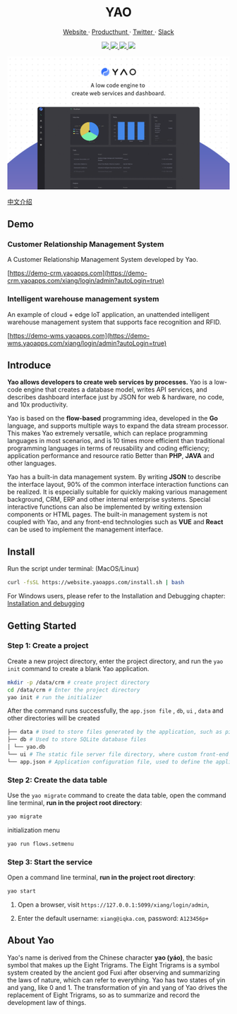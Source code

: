 <p align="center">
    <h1 align="center">YAO</h1>
</p>

<p align="center">
  <a aria-label="website" href="https://yaoapps.com" target="_blank">
    Website
  </a>
  ·
  <a aria-label="producthunt" href="https://www.producthunt.com/posts/yao-app-engine" target="_blank">
    Producthunt
  </a>
  ·
  <a aria-label="twitter" href="https://twitter.com/YaoApp" target="_blank">
    Twitter
  </a>
  ·
  <a aria-label="slack" href="https://join.slack.com/t/yaoapps/shared_invite/zt-13dm0cwvo-R9Q8xFGbrLZUffeygm9tXQ" target="_blank">
    Slack
  </a>
</p>

<p align="center">
  <a aria-label="UnitTest" href="https://github.com/YaoApp/yao/actions/workflows/unit-test.yml" target="_blank">
    <img src="https://github.com/YaoApp/yao/actions/workflows/unit-test.yml/badge.svg">
  </a>
  <a aria-label="codecov" href="https://codecov.io/gh/YaoApp/yao" target="_blank">
    <img src="https://codecov.io/gh/YaoApp/yao/branch/main/graph/badge.svg?token=294Y05U71J">
  </a>
  <a aria-label="Go Report Card" href="https://goreportcard.com/report/github.com/yaoapp/yao" target="_blank">
    <img src="https://goreportcard.com/badge/github.com/yaoapp/yao">
  </a>
  <a aria-label="Go Reference" href="https://pkg.go.dev/github.com/yaoapp/yao" target="_blank">
    <img src="https://pkg.go.dev/badge/github.com/yaoapp/yao.svg">
  </a>
</p>

![intro](docs/1.intro.png)

[中文介绍](README.zh-CN.md)

## Demo

### Customer Relationship Management System

A Customer Relationship Management System developed by Yao.

[https://demo-crm.yaoapps.com](https://demo-crm.yaoapps.com/xiang/login/admin?autoLogin=true)

### Intelligent warehouse management system

An example of cloud + edge IoT application, an unattended intelligent warehouse management system that supports face recognition and RFID.

[https://demo-wms.yaoapps.com](https://demo-wms.yaoapps.com/xiang/login/admin?autoLogin=true)

## Introduce

**Yao allows developers to create web services by processes.** Yao is a low-code engine that creates a database model, writes API services, and describes dashboard interface just by JSON for web & hardware, no code, and 10x productivity.

Yao is based on the **flow-based** programming idea, developed in the **Go** language, and supports multiple ways to expand the data stream processor. This makes Yao extremely versatile, which can replace programming languages ​​in most scenarios, and is 10 times more efficient than traditional programming languages ​​in terms of reusability and coding efficiency; application performance and resource ratio Better than **PHP**, **JAVA** and other languages.

Yao has a built-in data management system. By writing **JSON** to describe the interface layout, 90% of the common interface interaction functions can be realized. It is especially suitable for quickly making various management background, CRM, ERP and other internal enterprise systems. Special interactive functions can also be implemented by writing extension components or HTML pages. The built-in management system is not coupled with Yao, and any front-end technologies such as **VUE** and **React** can be used to implement the management interface.

## Install

Run the script under terminal: (MacOS/Linux)

```bash
curl -fsSL https://website.yaoapps.com/install.sh | bash
```

For Windows users, please refer to the Installation and Debugging chapter: [Installation and debugging](https://yaoapps.com/en-US/doc/a.Introduction/b.Install)

## Getting Started

### Step 1: Create a project

Create a new project directory, enter the project directory, and run the `yao init` command to create a blank Yao application.

```bash
mkdir -p /data/crm # create project directory
cd /data/crm # Enter the project directory
yao init # run the initializer
```

After the command runs successfully, the `app.json file` , `db`, `ui` , `data` and other directories will be created

```bash
├── data # Used to store files generated by the application, such as pictures, PDFs, etc.
├── db # Used to store SQLite database files
│ └── yao.db
└── ui # The static file server file directory, where custom front-end products can be placed. The files in this directory can be accessed through http://host:port/filename .
└── app.json # Application configuration file, used to define the application name, etc.
```

### Step 2: Create the data table

Use the `yao migrate` command to create the data table, open the command line terminal, **run in the project root directory**:

```bash
yao migrate
```

initialization menu

```bash
yao run flows.setmenu
```

### Step 3: Start the service

Open a command line terminal, **run in the project root directory**:

```bash
yao start
```

1. Open a browser, visit `https://127.0.0.1:5099/xiang/login/admin`,

2. Enter the default username: `xiang@iqka.com`, password: `A123456p+`

## About Yao

Yao's name is derived from the Chinese character **yao (yáo)**, the basic symbol that makes up the Eight Trigrams. The Eight Trigrams is a symbol system created by the ancient god Fuxi after observing and summarizing the laws of nature, which can refer to everything. Yao has two states of yin and yang, like 0 and 1. The transformation of yin and yang of Yao drives the replacement of Eight Trigrams, so as to summarize and record the development law of things.
